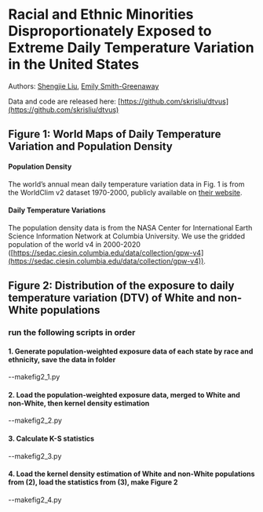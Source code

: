 # Racial and Ethnic Minorities Disproportionately Exposed to Extreme Daily Temperature Variation in the United States

Authors: [Shengjie Liu](https://skrisliu.com), [Emily Smith-Greenaway](http://emilysmithgreenaway.org/)

Data and code are released here: [https://github.com/skrisliu/dtvus](https://github.com/skrisliu/dtvus)


## Figure 1: World Maps of Daily Temperature Variation and Population Density

#### Population Density

The world’s annual mean daily temperature variation data in Fig. 1 is from the WorldClim v2 dataset 1970-2000, publicly available on [their website](https://www.worldclim.com/version2). 

#### Daily Temperature Variations

The population density data is from the NASA Center for International Earth Science Information Network at Columbia University. We use the gridded population of the world v4 in 2000-2020 ([https://sedac.ciesin.columbia.edu/data/collection/gpw-v4](https://sedac.ciesin.columbia.edu/data/collection/gpw-v4)).


## Figure 2: Distribution of the exposure to daily temperature variation (DTV) of White and non-White populations

### run the following scripts in order

#### 1. Generate population-weighted exposure data of each state by race and ethnicity, save the data in folder
  --makefig2_1.py

#### 2. Load the population-weighted exposure data, merged to White and non-White, then kernel density estimation
  --makefig2_2.py

#### 3. Calculate K-S statistics
  --makefig2_3.py

#### 4. Load the kernel density estimation of White and non-White populations from (2), load the statistics from (3), make Figure 2
  --makefig2_4.py
